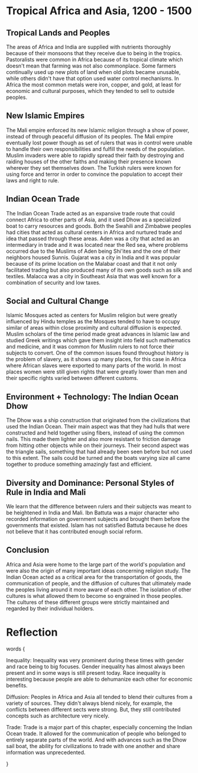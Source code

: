 # Tropical Africa and Asia, 1200 - 1500

## Tropical Lands and Peoples

The areas of Africa and India are supplied with nutrients thoroughly because of their monsoons that they receive due to being in the tropics. Pastoralists were common in Africa because of its tropical climate which doesn't mean that farming was not also commonplace. Some farmers continually used up new plots of land when old plots became unusable, while others didn't have that option used water control mechanisms. In Africa the most common metals were iron, copper, and gold, at least for economic and cultural purposes, which they tended to sell to outside peoples.

## New Islamic Empires

The Mali empire enforced its new Islamic religion through a show of power, instead of through peaceful diffusion of its peoples. The Mali empire eventually lost power though as set of rulers that was in control were unable to handle their own responsibilities and fulfill the needs of the population. Muslim invaders were able to rapidly spread their faith by destroying and raiding houses of the other faiths and making their presence known wherever they set themselves down. The Turkish rulers were known for using force and terror in order to convince the population to accept their laws and right to rule.

## Indian Ocean Trade

The Indian Ocean Trade acted as an expansive trade route that could connect Africa to other parts of Asia, and it used Dhow as a specialized boat to carry resources and goods. Both the Swahili and Zimbabwe peoples had cities that acted as cultural centers in Africa and nurtured trade and idea that passed through these areas. Aden was a city that acted as an intermediary in trade and it was located near the Red sea, where problems occurred due to the Muslims of Aden being Shi'ites and the one of their neighbors housed Sunnis. Gujarat was a city in India and it was popular because of its prime location on the Malabar coast and that it not only facilitated trading but also produced many of its own goods such as silk and textiles. Malacca was a city in Southeast Asia that was well known for a combination of security and low taxes.

## Social and Cultural Change

Islamic Mosques acted as centers for Muslim religion but were greatly influenced by Hindu temples as the Mosques tended to have to occupy similar of areas within close proximity and cultural diffusion is expected. Muslim scholars of the time period made great advances in Islamic law and studied Greek writings which gave them insight into field such mathematics and medicine, and it was common for Muslim rulers to not force their subjects to convert. One of the common issues found throughout history is the problem of slavery, as it shows up many places, for this case in Africa where African slaves were exported to many parts of the world. In most places women were still given rights that were greatly lower than men and their specific rights varied between different customs.

## Environment + Technology: The Indian Ocean Dhow

The Dhow was a ship construction that originated from the civilizations that used the Indian Ocean. Their main aspect was that they had hulls that were constructed and held together using fibers, instead of using the common nails. This made them lighter and also more resistant to friction damage from hitting other objects while on their journeys. Their second aspect was the triangle sails, something that had already been seen before but not used to this extent. The sails could be turned and the boats varying size all came together to produce something amazingly fast and efficient.

## Diversity and Dominance: Personal Styles of Rule in India and Mali

We learn that the difference between rulers and their subjects was meant to be heightened in India and Mali. Ibn Battuta was a major character who recorded information on government subjects and brought them before the governments that existed. Islam has not satisfied Battuta because he does not believe that it has contributed enough social reform.

## Conclusion

Africa and Asia were home to the large part of the world's population and were also the origin of many important ideas concerning religion study. The Indian Ocean acted as a critical area for the transportation of goods, the communication of people, and the diffusion of cultures that ultimately made the peoples living around it more aware of each other. The isolation of other cultures is what allowed them to become so engrained in those peoples. The cultures of these different groups were strictly maintained and regarded by their individual holders.

# Reflection

words {

Inequality: Inequality was very prominent during these times with gender and race being to big focuses. Gender inequality has almost always been present and in some ways is still present today. Race inequality is interesting because people are able to dehumanize each other for economic benefits.

Diffusion: Peoples in Africa and Asia all tended to blend their cultures from a variety of sources. They didn't always blend nicely, for example, the conflicts between different sects were strong. But, they still contributed concepts such as architecture very nicely.

Trade: Trade is a major part of this chapter, especially concerning the Indian Ocean trade. It allowed for the communication of people who belonged to entirely separate parts of the world. And with advances such as the Dhow sail boat, the ability for civilizations to trade with one another and share information was unprecedented. 

}
